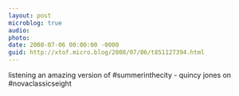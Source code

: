 ```yaml
---
layout: post
microblog: true
audio: 
photo: 
date: 2008-07-06 00:00:00 -0000
guid: http://xtof.micro.blog/2008/07/06/t851127394.html
---
```

listening an amazing version of #summerinthecity - quincy jones on #novaclassicseight
